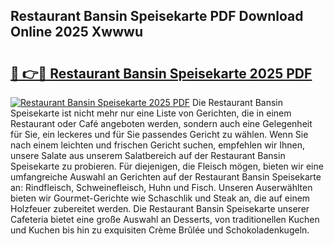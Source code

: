 ## Restaurant Bansin Speisekarte PDF Download Online 2025 Xwwwu

# <h2><a href="http://gccmtqx.nevu.top/?p=Restaurant+Bansin+Speisekarte">🔗 👉🔴 Restaurant Bansin Speisekarte 2025 PDF</a></h2>

[![Restaurant Bansin Speisekarte 2025 PDF](https://i.imgur.com/dBaPXMq.png)](http://gccmtqx.nevu.top/?p=Restaurant+Bansin+Speisekarte)
Die Restaurant Bansin Speisekarte ist nicht mehr nur eine Liste von Gerichten, die in einem Restaurant oder Café angeboten werden, sondern auch eine Gelegenheit für Sie, ein leckeres und für Sie passendes Gericht zu wählen. Wenn Sie nach einem leichten und frischen Gericht suchen, empfehlen wir Ihnen, unsere Salate aus unserem Salatbereich auf der Restaurant Bansin Speisekarte zu probieren. Für diejenigen, die Fleisch mögen, bieten wir eine umfangreiche Auswahl an Gerichten auf der Restaurant Bansin Speisekarte an: Rindfleisch, Schweinefleisch, Huhn und Fisch. Unseren Auserwählten bieten wir Gourmet-Gerichte wie Schaschlik und Steak an, die auf einem Holzfeuer zubereitet werden. Die Restaurant Bansin Speisekarte unserer Cafeteria bietet eine große Auswahl an Desserts, von traditionellen Kuchen und Kuchen bis hin zu exquisiten Crème Brûlée und Schokoladenkugeln.

